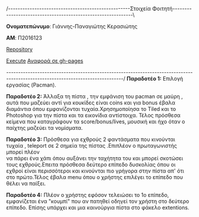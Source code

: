 /---------------------------------------------------Στοιχεία Φοιτητή-------------------------------------------------------------\

  **Ονοματεπώνυμο**: Γιάννης-Παναγιώτης Κερασιώτης 

  **ΑΜ**: Π2016123 

  [Repository](https://github.com/GiannhsKer/pacman) 

  [Execute](https://giannhsker.github.io/pacman/menu.html) 
  [Αναφορά σε gh-pages](https://giannhsker.github.io/hci/projects/2016123/)

  \-------------------------------------------------------------------------------------------------------------------------------/
  **Παραδοτέο 1:**
    Επιλογή εργασίας (Pacman).
 
  **Παραδοτέο 2:** 
    Άλλαξα τη πίστα , την εμφάνιση του pacman σε μαύρη , αυτά που μαζεύει αντί για κουκίδες είναι coins και για bonus έβαλα 
   διαμάντια όπου εμφανίζονται τυχαία.Χρησημοποίησα το Tiled και το Photoshop για την πίστα και τα εικονίδια αντίστοιχα.
   Τέλος πρόσθεσα κείμενα που καταγράφουν τα score/bonus/lives, μουσική και ήχο όταν ο παίχτης μαζεύει τα νομίσματα. 
 
  **Παραδοτέο 3:** 
    Πρόσθεσα για εχθρούς 2 φαντάσματα που κινούνται τυχαία , teleport σε 2 σημεία της πίστας .Επιπλέον ο πρωταγωνιστής μπορεί πλέον  
   να πάρει ένα χάπι όπου αυξάνει την ταχήτητα του και μπορεί σκοτώσει τους εχθρούς.Επειτα πρόσθεσα δεύτερο επίπεδο δυσκολίας όπου 
   οι εχθροί είναι περισσότεροι και κινούνται πιο γρήγορα στην πίστα απ' ότι στο πρώτο.Τέλος έβαλα menu όπου ο χρήστης επιλέγει το 
   επίπεδο που θέλει να παίξει.
   
   **Παραδοτέο 4:**
    Πλέον ο χρήστης εφόσον τελειώσει το 1ο επίπεδο, εμφανίζεται ένα "κουμπί" που αν πατηθεί οδηγεί τον χρήστη στο δεύτερο επίπεδο.
  Επίσης υπάρχει και μια καινούργια πίστα στο φάκελο extentions.
